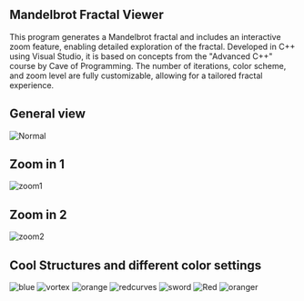 Mandelbrot Fractal Viewer
------------------------
This program generates a Mandelbrot fractal and includes an interactive zoom feature, 
enabling detailed exploration of the fractal. Developed in C++ using Visual Studio, 
it is based on concepts from the "Advanced C++" course by Cave of Programming. 
The number of iterations, color scheme, and zoom level are fully customizable, allowing for a tailored fractal experience.


General view
-
![Normal](https://github.com/user-attachments/assets/51ea77a8-30c9-4a6a-b5ce-ecfa11a74d38)

Zoom in 1
-
![zoom1](https://github.com/user-attachments/assets/8df34d36-5230-4c6c-97f2-b1fea0f8c913)

Zoom in 2
-
![zoom2](https://github.com/user-attachments/assets/0b1a3fa1-db33-41ac-bfd4-e955e8912f68)

Cool Structures and different color settings
-
![blue](https://github.com/user-attachments/assets/37b81f37-e12b-49f9-8a73-e59dcda52955)
![vortex](https://github.com/user-attachments/assets/a8fd1cd8-72aa-4ea1-aa0b-bac9b7cb3520)
![orange](https://github.com/user-attachments/assets/68c5f5a5-8914-4508-bb8a-cfa5c766e8f0)
![redcurves](https://github.com/user-attachments/assets/3c7808cc-6da1-4749-927a-3c479731fb72)
![sword](https://github.com/user-attachments/assets/6eecb2f4-380b-42f9-a886-a1d9efc15f52)
![Red](https://github.com/user-attachments/assets/656df4ec-4e46-4105-a60a-b2eae93ff0a0)
![oranger](https://github.com/user-attachments/assets/79a59f8b-2c03-4d5f-b787-765cb569d18a)
